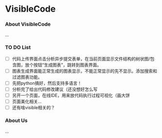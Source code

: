 # VisibleCode

### About VisibleCode
...

### TO DO List
- [ ] 代码上传界面点击分析异步提交表单，在当前页面显示文件结构的树状图/包含图，放个按钮“生成图表”，跳转到图表界面。
- [ ] 图表生成界面能正常生成的图表显示，不能正常显示的先不显示。添加搜索和过滤图表功能。
- [ ] 先把python搞好，然后支持多语言！
- [ ] 分析完了给出代码修改建议（还没想好怎么写
- [ ] 另开一个页面，在线IDE，用来放代码执行过程可视化（画大饼
- [ ] 页面美化相关...
- [ ] 还有啥visible相关的？

### About Us
...
